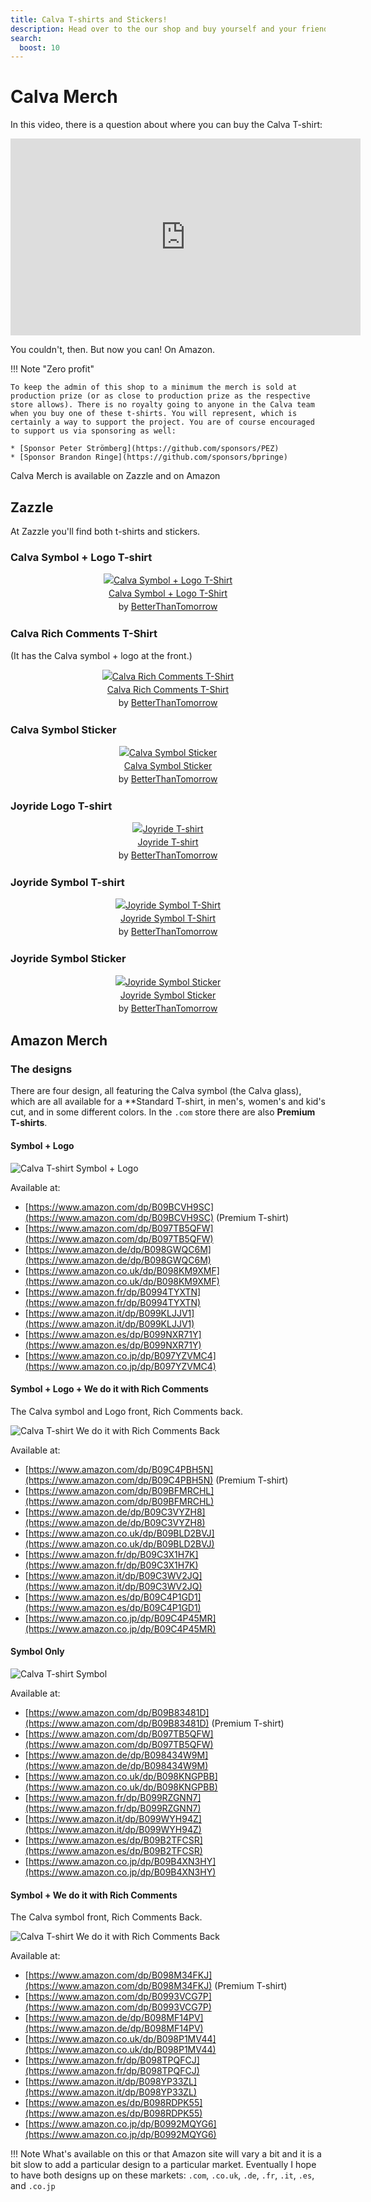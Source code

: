 ```yaml
---
title: Calva T-shirts and Stickers!
description: Head over to the our shop and buy yourself and your friends some t-shirts with the beautiful Calva logo
search:
  boost: 10
---
```


# Calva Merch

In this video, there is a question about where you can buy the Calva T-shirt:

<iframe width="560" height="315" src="https://www.youtube.com/embed/NIk5hVzA_fY" frameborder="0" allow="accelerometer; autoplay; clipboard-write; encrypted-media; gyroscope; picture-in-picture" allowfullscreen></iframe>

You couldn't, then. But now you can! On Amazon.

!!! Note "Zero profit"

    To keep the admin of this shop to a minimum the merch is sold at production prize (or as close to production prize as the respective store allows). There is no royalty going to anyone in the Calva team when you buy one of these t-shirts. You will represent, which is certainly a way to support the project. You are of course encouraged to support us via sponsoring as well:

    * [Sponsor Peter Strömberg](https://github.com/sponsors/PEZ)
    * [Sponsor Brandon Ringe](https://github.com/sponsors/bpringe)


Calva Merch is available on Zazzle and on Amazon

## Zazzle

At Zazzle you'll find both t-shirts and stickers.

### Calva Symbol + Logo T-shirt

<div style="text-align:center;line-height:150%"> <a href="https://www.zazzle.com/calva_symbol_logo_t_shirt-235445172572508642" rel="nofollow" > <img src="https://rlv.zcache.com/calva_symbol_logo_t_shirt-r6cb272285fb14880a99b91d0de9f438e_uii4o_325.jpg?bg=0xffffff" alt="Calva Symbol + Logo T-Shirt" style="border:0;" /> </a> <br /> <a href="https://www.zazzle.com/calva_symbol_logo_t_shirt-235445172572508642" rel="nofollow" >Calva Symbol + Logo T-Shirt</a> <br />by <a href="https://www.zazzle.com/store/betterthantomorrow" rel="nofollow">BetterThanTomorrow</a> </div>


### Calva Rich Comments T-Shirt

(It has the Calva symbol + logo at the front.)

<div style="text-align:center;line-height:150%"> <a href="https://www.zazzle.com/calva_rich_comments_t_shirt-235935486353097195" rel="nofollow" > <img src="https://rlv.zcache.com/calva_rich_comments_t_shirt-rf6c5a26ef4144350a33a26dfcc994c4c_k2gmv_325.jpg?bg=0xffffff" alt="Calva Rich Comments T-Shirt" style="border:0;" /> </a> <br /> <a href="https://www.zazzle.com/calva_rich_comments_t_shirt-235935486353097195" rel="nofollow" >Calva Rich Comments T-Shirt</a> <br />by <a href="https://www.zazzle.com/store/betterthantomorrow" rel="nofollow">BetterThanTomorrow</a> </div>

### Calva Symbol Sticker

<div style="text-align:center;line-height:150%"> <a href="https://www.zazzle.com/calva_symbol_sticker-256317900409469244" rel="nofollow" > <img src="https://rlv.zcache.com/calva_symbol_sticker-rbafc86bf7a504ac5a0171442a102babc_u092j_325.jpg?rlvnet=1&bg=0xffffff" alt="Calva Symbol Sticker" style="border:0;" /> </a> <br /> <a href="https://www.zazzle.com/calva_symbol_sticker-256317900409469244" rel="nofollow" >Calva Symbol Sticker</a> <br />by <a href="https://www.zazzle.com/store/betterthantomorrow" rel="nofollow">BetterThanTomorrow</a> </div>

### Joyride Logo T-shirt

<div style="text-align:center;line-height:150%"> <a href="https://www.zazzle.com/joyride_t_shirt-235848299736930459" rel="nofollow" > <img src="https://rlv.zcache.com/joyride_t_shirt-r7b9d2652ce5144db92a1d720d1cbce60_uii4o_325.jpg?bg=0xffffff" alt="Joyride T-shirt" style="border:0;" /> </a> <br /> <a href="https://www.zazzle.com/joyride_t_shirt-235848299736930459" rel="nofollow" >Joyride T-shirt</a> <br />by <a href="https://www.zazzle.com/store/betterthantomorrow" rel="nofollow">BetterThanTomorrow</a> </div>

### Joyride Symbol T-shirt

<div style="text-align:center;line-height:150%"> <a href="https://www.zazzle.com/joyride_symbol_t_shirt-235733958154503626" rel="nofollow" > <img src="https://rlv.zcache.com/joyride_symbol_t_shirt-rfa4e7cb039014522bb19af96f1caf79b_k2gm8_325.jpg?bg=0xffffff" alt="Joyride Symbol T-Shirt" style="border:0;" /> </a> <br /> <a href="https://www.zazzle.com/joyride_symbol_t_shirt-235733958154503626" rel="nofollow" >Joyride Symbol T-Shirt</a> <br />by <a href="https://www.zazzle.com/store/betterthantomorrow" rel="nofollow">BetterThanTomorrow</a> </div>

### Joyride Symbol Sticker

<div style="text-align:center;line-height:150%"> <a href="https://www.zazzle.com/joyride_symbol_sticker-256104980024132578" rel="nofollow" > <img src="https://rlv.zcache.com/joyride_symbol_sticker-re810cdc6d7fe405090296540bc3bd9da_u053h_325.jpg?rlvnet=1&bg=0xffffff" alt="Joyride Symbol Sticker" style="border:0;" /> </a> <br /> <a href="https://www.zazzle.com/joyride_symbol_sticker-256104980024132578" rel="nofollow" >Joyride Symbol Sticker</a> <br />by <a href="https://www.zazzle.com/store/betterthantomorrow" rel="nofollow">BetterThanTomorrow</a> </div>


## Amazon Merch

### The designs

There are four design, all featuring the Calva symbol (the Calva glass), which are all available for a **Standard T-shirt, in men's, women's and kid's cut, and in some different colors. In the `.com` store there are also **Premium T-shirts**.

#### Symbol + Logo

![Calva T-shirt Symbol + Logo](/images/merch/t-shirt-calva-symbol-and-logo.png)

Available at:

* [https://www.amazon.com/dp/B09BCVH9SC](https://www.amazon.com/dp/B09BCVH9SC) (Premium T-shirt)
* [https://www.amazon.com/dp/B097TB5QFW](https://www.amazon.com/dp/B097TB5QFW)
* [https://www.amazon.de/dp/B098GWQC6M](https://www.amazon.de/dp/B098GWQC6M)
* [https://www.amazon.co.uk/dp/B098KM9XMF](https://www.amazon.co.uk/dp/B098KM9XMF)
* [https://www.amazon.fr/dp/B0994TYXTN](https://www.amazon.fr/dp/B0994TYXTN)
* [https://www.amazon.it/dp/B099KLJJV1](https://www.amazon.it/dp/B099KLJJV1)
* [https://www.amazon.es/dp/B099NXR71Y](https://www.amazon.es/dp/B099NXR71Y)
* [https://www.amazon.co.jp/dp/B097YZVMC4](https://www.amazon.co.jp/dp/B097YZVMC4)


#### Symbol + Logo + We do it with Rich Comments

The Calva symbol and Logo front, Rich Comments back.

![Calva T-shirt We do it with Rich Comments Back](/images/merch/calva-t-shirt-symbol+logo+rich-comments.png)

Available at:

* [https://www.amazon.com/dp/B09C4PBH5N](https://www.amazon.com/dp/B09C4PBH5N) (Premium T-shirt)
* [https://www.amazon.com/dp/B09BFMRCHL](https://www.amazon.com/dp/B09BFMRCHL)
* [https://www.amazon.de/dp/B09C3VYZH8](https://www.amazon.de/dp/B09C3VYZH8)
* [https://www.amazon.co.uk/dp/B09BLD2BVJ](https://www.amazon.co.uk/dp/B09BLD2BVJ)
* [https://www.amazon.fr/dp/B09C3X1H7K](https://www.amazon.fr/dp/B09C3X1H7K)
* [https://www.amazon.it/dp/B09C3WV2JQ](https://www.amazon.it/dp/B09C3WV2JQ)
* [https://www.amazon.es/dp/B09C4P1GD1](https://www.amazon.es/dp/B09C4P1GD1)
* [https://www.amazon.co.jp/dp/B09C4P45MR](https://www.amazon.co.jp/dp/B09C4P45MR)


#### Symbol Only

![Calva T-shirt Symbol](/images/merch/t-shirt-calva-symbol.png)

Available at:

* [https://www.amazon.com/dp/B09B83481D](https://www.amazon.com/dp/B09B83481D) (Premium T-shirt)
* [https://www.amazon.com/dp/B097TB5QFW](https://www.amazon.com/dp/B097TB5QFW)
* [https://www.amazon.de/dp/B098434W9M](https://www.amazon.de/dp/B098434W9M)
* [https://www.amazon.co.uk/dp/B098KNGPBB](https://www.amazon.co.uk/dp/B098KNGPBB)
* [https://www.amazon.fr/dp/B099RZGNN7](https://www.amazon.fr/dp/B099RZGNN7)
* [https://www.amazon.it/dp/B099WYH94Z](https://www.amazon.it/dp/B099WYH94Z)
* [https://www.amazon.es/dp/B09B2TFCSR](https://www.amazon.es/dp/B09B2TFCSR)
* [https://www.amazon.co.jp/dp/B09B4XN3HY](https://www.amazon.co.jp/dp/B09B4XN3HY)


#### Symbol + We do it with Rich Comments

The Calva symbol front, Rich Comments Back.

![Calva T-shirt We do it with Rich Comments Back](/images/merch/calva-t-shirt-symbol+rich-comments.png)

Available at:

* [https://www.amazon.com/dp/B098M34FKJ](https://www.amazon.com/dp/B098M34FKJ) (Premium T-shirt)
* [https://www.amazon.com/dp/B0993VCG7P](https://www.amazon.com/dp/B0993VCG7P)
* [https://www.amazon.de/dp/B098MF14PV](https://www.amazon.de/dp/B098MF14PV)
* [https://www.amazon.co.uk/dp/B098P1MV44](https://www.amazon.co.uk/dp/B098P1MV44)
* [https://www.amazon.fr/dp/B098TPQFCJ](https://www.amazon.fr/dp/B098TPQFCJ)
* [https://www.amazon.it/dp/B098YP33ZL](https://www.amazon.it/dp/B098YP33ZL)
* [https://www.amazon.es/dp/B098RDPK55](https://www.amazon.es/dp/B098RDPK55)
* [https://www.amazon.co.jp/dp/B0992MQYG6](https://www.amazon.co.jp/dp/B0992MQYG6)

!!! Note
    What's available on this or that Amazon site will vary a bit and it is a bit slow to add a particular design to a particular market. Eventually I hope to have both designs up on these markets: `.com`, `.co.uk`, `.de`, `.fr`, `.it`, `.es`, and `.co.jp`